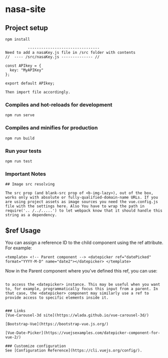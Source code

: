 # nasa-site

## Project setup
```
npm install

          --------------------------------
Need to add a nasaKey.js file in /src folder with contents 
//  ---- /src/nasaKey.js -------------- //

const APIkey = {
  key: "MyAPIKey"
};

export default APIkey;

Then import file accordingly.
```

### Compiles and hot-reloads for development
```
npm run serve
```

### Compiles and minifies for production
```
npm run build
```

### Run your tests
```
npm run test
```


### Important Notes
```
## Image src resolving

The src prop (and blank-src prop of <b-img-lazy>), out of the box, works only with absolute or fully-qualified-domain-name URLs. If you are using project assets as image sources you need the vue.config.js file with the settings here. Also You have to wrap the path in require('.. /../.....') to let webpack know that it should handle this string as a dependency.
```

## $ref Usage

You can assign a reference ID to the child component using the ref attribute. For example:

`<template> <!-- Parent component -->
<datepicker ref="datePicked" format="YYYY-M-D" name="date2"></datepicker>
</template>`

Now in the Parent component where you’ve defined this ref, you can use:

```this.$refs.datePicked.pickedValue

to access the <datepicker> instance. This may be useful when you want to, for example, programmatically focus this input from a parent. In that case, the <datepicker> component may similarly use a ref to provide access to specific elements inside it.


### Links
[Vue-Carousel-3d site](https://wlada.github.io/vue-carousel-3d/)

[Bootstrap-Vue](https://bootstrap-vue.js.org/)

[Vue-Date-Picker](https://vuejsexamples.com/datepicker-component-for-vue-2/)

### Customize configuration
See [Configuration Reference](https://cli.vuejs.org/config/).


